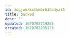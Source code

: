 ```yaml
---
id: zcgjwmrkxtkmbrh3bb3yat5
title: bucked
desc: ''
updated: 1670702239265
created: 1670702235175
---
```

